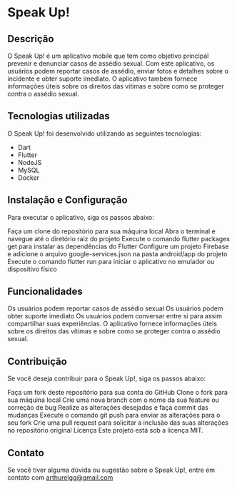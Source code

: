 # Speak Up!
## Descrição
O Speak Up! é um aplicativo mobile que tem como objetivo principal prevenir e denunciar casos de assédio sexual. Com este aplicativo, os usuários podem reportar casos de assédio, enviar fotos e detalhes sobre o incidente e obter suporte imediato. O aplicativo também fornece informações úteis sobre os direitos das vítimas e sobre como se proteger contra o assédio sexual.

## Tecnologias utilizadas
O Speak Up! foi desenvolvido utilizando as seguintes tecnologias:

- Dart
- Flutter
- NodeJS
- MySQL
- Docker

## Instalação e Configuração
Para executar o aplicativo, siga os passos abaixo:

Faça um clone do repositório para sua máquina local
Abra o terminal e navegue até o diretório raiz do projeto
Execute o comando flutter packages get para instalar as dependências do Flutter
Configure um projeto Firebase e adicione o arquivo google-services.json na pasta android/app do projeto
Execute o comando flutter run para iniciar o aplicativo no emulador ou dispositivo físico

## Funcionalidades
Os usuários podem reportar casos de assédio sexual
Os usuários podem obter suporte imediato
Os usuários podem conversar entre si para assim compartilhar suas experiências.
O aplicativo fornece informações úteis sobre os direitos das vítimas e sobre como se proteger contra o assédio sexual.

## Contribuição
Se você deseja contribuir para o Speak Up!, siga os passos abaixo:

Faça um fork deste repositório para sua conta do GitHub
Clone o fork para sua máquina local
Crie uma nova branch com o nome da sua feature ou correção de bug
Realize as alterações desejadas e faça commit das mudanças
Execute o comando git push para enviar as alterações para o seu fork
Crie uma pull request para solicitar a inclusão das suas alterações no repositório original
Licença
Este projeto está sob a licença MIT.

## Contato
Se você tiver alguma dúvida ou sugestão sobre o Speak Up!, entre em contato com arthurelgg@gmail.com

